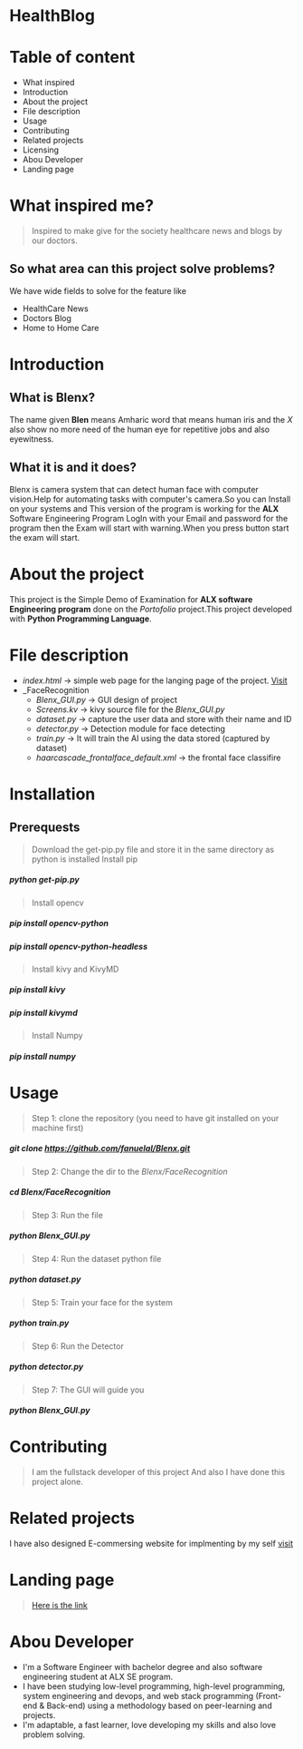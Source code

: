 #                                HealthBlog

# Table of content
- What inspired 
- Introduction
- About the project
- File description
- Usage
- Contributing
- Related projects
- Licensing
- Abou Developer
- Landing page
# What inspired me?
> Inspired to make give for the society healthcare news and blogs by our doctors.
## So what area can this project solve problems?
We have wide fields to solve for the feature like
- HealthCare News 
- Doctors Blog
- Home to Home Care

# Introduction


## What is Blenx?

The name given __Blen__ means Amharic word that means human iris and the _X_ also show no more need of the human eye for repetitive jobs and also eyewitness.
## What it is and it does?
Blenx is camera system that can detect human face with computer vision.Help for automating tasks with computer's camera.So you can Install on your systems and This version of the program is working for the __ALX__ Software Engineering Program LogIn with your Email and password for the program then the Exam will start with warning.When you press button start the exam will start.

# About the project

This project is the Simple Demo of Examination for __ALX software Engineering program__ done on the _Portofolio_ project.This project developed with __Python Programming Language__.


# File description
- _index.html_ -> simple web page for the langing page of the project. [Visit](https://fanuelal.github.io/Blenx/)
- _FaceRecognition
  - _Blenx_GUI.py_ -> GUI design of project 
  - _Screens.kv_ -> kivy source file for the _Blenx_GUI.py_
  - _dataset.py_ -> capture the user data and store with their name and ID
  - _detector.py_ -> Detection module for face detecting 
  - _train.py_ -> It will train the AI using the data stored (captured by dataset)
  - _haarcascade_frontalface_default.xml_ -> the frontal face classifire

# Installation
## Prerequests 
> Download the get-pip.py file and store it in the same directory as python is installed
> Install pip
##### python get-pip.py 
> Install opencv
##### pip install opencv-python
##### pip install opencv-python-headless
> Install kivy and KivyMD
##### pip install kivy 
##### pip install kivymd
> Install Numpy
##### pip install numpy

# Usage
> Step 1: clone the repository (you need to have git installed on your machine first)
##### git clone https://github.com/fanuelal/Blenx.git
> Step 2: Change the dir to the _Blenx/FaceRecognition_
##### cd Blenx/FaceRecognition

> Step 3: Run the file
##### python Blenx_GUI.py

> Step 4: Run the dataset python file
##### python dataset.py
> Step 5: Train your face for the system
##### python train.py
> Step 6: Run the Detector
##### python detector.py

> Step 7: The GUI will guide you 
##### python Blenx_GUI.py

# Contributing

> I am the fullstack developer of this project And also I have done this project alone.

# Related projects

I have also designed E-commersing website  for implmenting by my self [visit]()

# Landing page
> [Here is the link](https://fanuelal.github.io/Blenx/)
 
 # Abou Developer
 - I'm a Software Engineer with bachelor degree and also software engineering student at ALX SE program.
 - I have been studying low-level programming, high-level programming, system engineering and devops, and web stack programming (Front-end & Back-end) using a methodology based on peer-learning and projects.
 - I'm  adaptable, a fast learner, love developing my skills and also love problem solving.
 